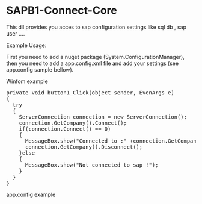 # SAPB1-Connect-Core

<p>This dll provides you acces to sap configuration settings like sql db , sap user ....</p>

<p>Example Usage:</p>
<p>First you need to add a nuget package (System.ConfigurationManager), then you need to add a app.config.xml file and add your settings (see app.config sample bellow).</p>

<p>Winfom example</p>
<pre>
private void button1_Click(object sender, EvenArgs e)
{
  try
  {
    ServerConnection connection = new ServerConnection();
    connection.GetCompany().Connect();
    if(connection.Connect() == 0)
    {
      MessageBox.show("Connected to :" +connection.GetCompany().CompanyName);
      connection.GetCompany().Disconnect();
    }else
    {
      MessageBox.show("Not connected to sap !");
    }
  }
}
</pre>

<p>app.config example </p>
<pre>
<?xml version="1.0" encoding="utf-8" ?>
<configuration>
	<appSettings>
		<add key="server" value="localhost"/>
		<add key="licenseServer" value="localhost:30000"/>
		<add key="dbuser" value="sa"/>
		<add key="dbpass" value="1234"/>
		<add key="companydb" value="SBO"/>
		<add key="user" value="USR"/>
		<add key="pass" value="1234"/>
	</appSettings>
</configuration>
</pre>



